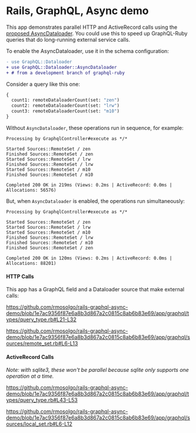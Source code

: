 # Rails, GraphQL, Async demo

This app demonstrates parallel HTTP and ActiveRecord calls using the [proposed AsyncDataloader](https://github.com/rmosolgo/graphql-ruby/pull/4727). You could use this to speed up GraphQL-Ruby queries that do long-running external service calls.

To enable the AsyncDataloader, use it in the schema configuration:

```diff
- use GraphQL::Dataloader
+ use GraphQL::Dataloader::AsyncDataloader
+ # from a development branch of graphql-ruby
```

Consider a query like this one:

```graphql
{
  count1: remoteDataloaderCount(set: "zen")
  count2: remoteDataloaderCount(set: "lrw")
  count3: remoteDataloaderCount(set: "m10")
}
```

Without `AsyncDataloader`, these operations run in sequence, for example:

```
Processing by GraphqlController#execute as */*

Started Sources::RemoteSet / zen
Finished Sources::RemoteSet / zen
Started Sources::RemoteSet / lrw
Finished Sources::RemoteSet / lrw
Started Sources::RemoteSet / m10
Finished Sources::RemoteSet / m10

Completed 200 OK in 219ms (Views: 0.2ms | ActiveRecord: 0.0ms | Allocations: 56576)
```

But, when `AsyncDataloader` is enabled, the operations run simultaneously:

```
Processing by GraphqlController#execute as */*

Started Sources::RemoteSet / zen
Started Sources::RemoteSet / lrw
Started Sources::RemoteSet / m10
Finished Sources::RemoteSet / lrw
Finished Sources::RemoteSet / m10
Finished Sources::RemoteSet / zen

Completed 200 OK in 120ms (Views: 0.2ms | ActiveRecord: 0.0ms | Allocations: 88201)
```

#### HTTP Calls

This app has a GraphQL field and a Dataloader source that make external calls:

https://github.com/rmosolgo/rails-graphql-async-demo/blob/1e7ac9356f87e6a8b3d867a2c0815c8ab6b83e69/app/graphql/types/query_type.rb#L21-L32

https://github.com/rmosolgo/rails-graphql-async-demo/blob/1e7ac9356f87e6a8b3d867a2c0815c8ab6b83e69/app/graphql/sources/remote_set.rb#L6-L13


#### ActiveRecord Calls

_Note: with sqlite3, these won't be parallel because sqlite only supports one operation at a time._

https://github.com/rmosolgo/rails-graphql-async-demo/blob/1e7ac9356f87e6a8b3d867a2c0815c8ab6b83e69/app/graphql/types/query_type.rb#L43-L53

https://github.com/rmosolgo/rails-graphql-async-demo/blob/1e7ac9356f87e6a8b3d867a2c0815c8ab6b83e69/app/graphql/sources/local_set.rb#L6-L12
